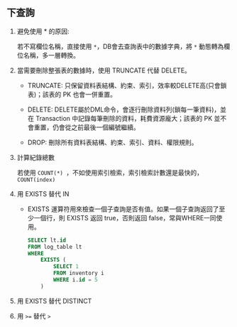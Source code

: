 ## 下查詢
1. 避免使用 * 的原因:

    若不寫欄位名稱，直接使用 `*`，DB會去查詢表中的數據字典，將 `*` 動態轉為欄位名稱，多一層轉換。

2. 當需要刪除整張表的數據時，使用 TRUNCATE 代替 DELETE。

    * TRUNCATE: 只保留資料表結構、約束、索引，效率較DELETE高(只會鎖表)；該表的 PK 也會一併重置。

    * DELETE: DELETE屬於DML命令，會逐行刪除資料列(鎖每一筆資料)，並在 Transaction 中記錄每筆刪除的資料，耗費資源龐大；該表的 PK 並不會重置，仍會從之前最後一個編號繼續。

    * DROP: 刪除所有資料表結構、約束、索引、資料、權限規則。

3. 計算紀錄總數

    若使用 `COUNT(*) `，不如使用索引檢索，索引檢索計數還是最快的，`COUNT(index)`

4. 用 EXISTS 替代 IN

    * EXISTS 運算符用來檢查一個子查詢是否有值。如果一個子查詢返回了至少一個行，則 EXISTS 返回 true，否則返回 false，常與WHERE一同使用。

        ```sql
        SELECT lt.id
        FROM log_table lt
        WHERE
            EXISTS (
                SELECT 1
                FROM inventory i
                WHERE i.id = 5
            )
        ```

5. 用 EXISTS 替代 DISTINCT

6. 用 `>=` 替代 `>`

